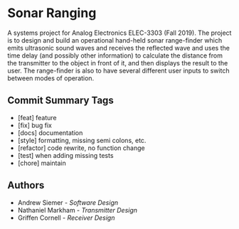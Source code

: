 # Sonar Ranging
A systems project for Analog Electronics ELEC-3303 (Fall 2019). The project is to design and build an operational hand-held sonar range-finder which emits ultrasonic sound waves and receives the reflected wave and uses the time delay (and possibly other information) to calculate the distance from the transmitter to the object in front of it, and then displays the result to the user. The range-finder is also to have several different user inputs to switch between modes of operation.

## Commit Summary Tags
* [feat] feature
* [fix] bug fix
* [docs] documentation
* [style] formatting, missing semi colons, etc.
* [refactor] code rewrite, no function change
* [test] when adding missing tests
* [chore] maintain

## Authors
- Andrew Siemer - *Software Design*
- Nathaniel Markham - *Transmitter Design*
- Griffen Cornell - *Receiver Design*
